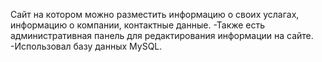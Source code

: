 Сайт на котором можно разместить информацию о своих услагах, информацию о компании, контактные данные.
-Также есть административная панель для редактирования информации на сайте.
-Использовал базу данных MySQL.
